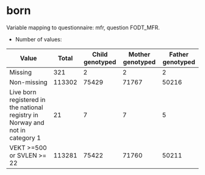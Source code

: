 # born
Variable mapping to questionnaire: mfr, question FODT_MFR.
- Number of values:

| Value | Total | Child genotyped | Mother genotyped | Father genotyped |
| ----- | ----- | --------------- | ---------------- | ---------------- |
| Missing | 321 | 2 | 2 | 2 |
| Non-missing | 113302 | 75429 | 71767 | 50216 |
| Live born registered in the national registry in Norway and not in category 1 | 21 | 7 | 7 |5 |
| VEKT >=500 or SVLEN >= 22 | 113281 | 75422 | 71760 |50211 |



